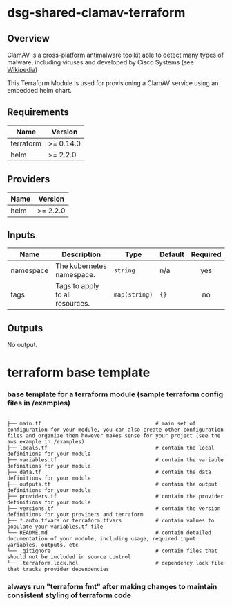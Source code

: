 # dsg-shared-clamav-terraform

## Overview

ClamAV is a cross-platform antimalware toolkit able to detect many types of malware, including viruses and developed by Cisco Systems (see [Wikipedia](https://en.wikipedia.org/wiki/Clam_AntiVirus))

This Terraform Module is used for provisioning a ClamAV service using an embedded helm chart.

<!--- BEGIN_TF_DOCS --->
## Requirements

| Name | Version |
|------|---------|
| terraform | >= 0.14.0 |
| helm | >= 2.2.0 |

## Providers

| Name | Version |
|------|---------|
| helm | >= 2.2.0 |

## Inputs

| Name | Description | Type | Default | Required |
|------|-------------|------|---------|:--------:|
| namespace | The kubernetes namespace. | `string` | n/a | yes |
| tags | Tags to apply to all resources. | `map(string)` | `{}` | no |

## Outputs

No output.

<!--- END_TF_DOCS --->

# terraform base template
### base template for a terraform module (sample terraform config files in /examples)

    .
    ├── main.tf                                     # main set of configuration for your module, you can also create other configuration files and organize them however makes sense for your project (see the aws example in /examples)
    ├── locals.tf                                   # contain the local definitions for your module
    ├── variables.tf                                # contain the variable definitions for your module
    ├── data.tf                                     # contain the data definitions for your module
    ├── outputs.tf                                  # contain the output definitions for your module
    ├── providers.tf                                # contain the provider definitions for your module
    ├── versions.tf                                 # contain the version definitions for your providers and terraform  
    ├── *.auto.tfvars or terraform.tfvars           # contain values to populate your variables.tf file        
    └── README.md                                   # contain detailed documentation of your module, including usage, required input variables, outputs, etc
    └── .gitignore                                  # contain files that should not be included in source control
    └── .terraform.lock.hcl                         # dependency lock file that tracks provider dependencies

### always run "terraform fmt" after making changes to maintain consistent styling of terraform code
